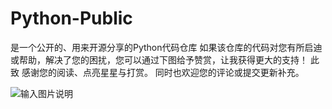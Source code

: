 # Python-Public
 是一个公开的、用来开源分享的Python代码仓库
如果该仓库的代码对您有所启迪或帮助，解决了您的困扰，您可以通过下图给予赞赏，让我获得更大的支持！
此致
感谢您的阅读、点亮星星与打赏。
同时也欢迎您的评论或提交更新补充。

![输入图片说明](https://images.gitee.com/uploads/images/2021/0705/180702_1135edba_7770220.png "屏幕截图.png")

